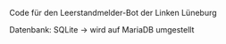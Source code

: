 Code für den Leerstandmelder-Bot der Linken Lüneburg

Datenbank: SQLite -> wird auf MariaDB umgestellt
